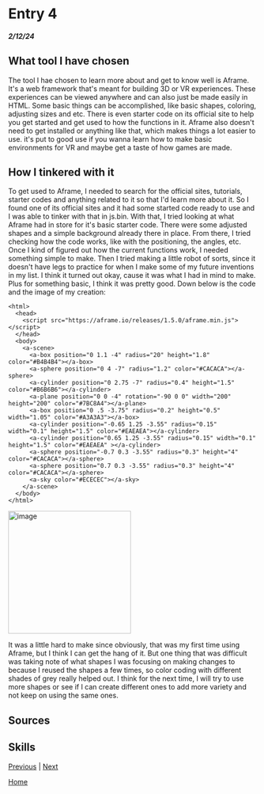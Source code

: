 # Entry 4
##### 2/12/24

## What tool I have chosen
The tool I hae chosen to learn more about and get to know well is Aframe. It's a web framework that's meant for building 3D or VR experiences. These experiences can be viewed anywhere and can also just be made easily in HTML. Some basic things can be accomplished, like basic shapes, coloring, adjusting sizes and etc. There is even starter code on its official site to help you get started and get used to how the functions in it. Aframe also doesn't need to get installed or anything like that, which makes things a lot easier to use. it's put to good use if you wanna learn how to make basic environments for VR and maybe get a taste of how games are made.

## How I tinkered with it
To get used to Aframe, I needed to search for the official sites, tutorials, starter codes and anything related to it so that I'd learn more about it. So I found one of its official sites and it had some started code ready to use and I was able to tinker with that in js.bin. With that, I tried looking at what Aframe had in store for it's basic starter code. There were some adjusted shapes and a simple background already there in place. From there, I tried checking how the code works, like with the positioning, the angles, etc. Once I kind of figured out how the current functions work, I needed something simple to make. Then I tried making a little robot of sorts, since it doesn't have legs to practice for when I make some of my future inventions in my list. I think it turned out okay, cause it was what I had in mind to make. Plus for something basic, I think it was pretty good. Down below is the code and the image of my creation:

```
<html>
  <head>
    <script src="https://aframe.io/releases/1.5.0/aframe.min.js"></script>
  </head>
  <body>
    <a-scene>
      <a-box position="0 1.1 -4" radius="20" height="1.8" color="#B4B4B4"></a-box>
      <a-sphere position="0 4 -7" radius="1.2" color="#CACACA"></a-sphere>
      <a-cylinder position="0 2.75 -7" radius="0.4" height="1.5" color="#B6B6B6"></a-cylinder>
      <a-plane position="0 0 -4" rotation="-90 0 0" width="200" height="200" color="#7BC8A4"></a-plane>
      <a-box position="0 .5 -3.75" radius="0.2" height="0.5" width="1.05" color="#A3A3A3"></a-box>
      <a-cylinder position="-0.65 1.25 -3.55" radius="0.15" width="0.1" height="1.5" color="#EAEAEA"></a-cylinder> 
      <a-cylinder position="0.65 1.25 -3.55" radius="0.15" width="0.1" height="1.5" color="#EAEAEA" ></a-cylinder>
      <a-sphere position="-0.7 0.3 -3.55" radius="0.3" height="4" color="#CACACA"></a-sphere>
      <a-sphere position="0.7 0.3 -3.55" radius="0.3" height="4" color="#CACACA"></a-sphere>
      <a-sky color="#ECECEC"></a-sky>
    </a-scene>
  </body>
</html>
```

<img width="248" alt="image" src="https://github.com/dayanisc7709/sep10-freedom-project/assets/146861844/ee749918-7aa7-430d-ac08-6dd767d24505">

It was a little hard to make since obviously, that was my first time using Aframe, but I think I can get the hang of it. But one thing that was difficult was taking note of what shapes I was focusing on making changes to because I reused the shapes a few times, so color coding with different shades of grey really helped out. I think for the next time, I will try to use more shapes or see if I can create different ones to add more variety and not keep on using the same ones.

## Sources

## Skills

[Previous](entry03.md) | [Next](entry05.md)

[Home](../README.md)
